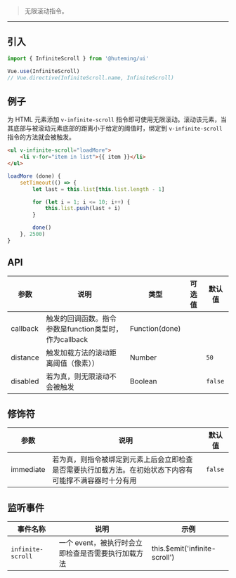 > 无限滚动指令。

-------------

## 引入

```javascript
import { InfiniteScroll } from '@huteming/ui'

Vue.use(InfiniteScroll)
// Vue.directive(InfiniteScroll.name, InfiniteScroll)
```

## 例子

为 HTML 元素添加 `v-infinite-scroll` 指令即可使用无限滚动。滚动该元素，当其底部与被滚动元素底部的距离小于给定的阈值时，绑定到 `v-infinite-scroll` 指令的方法就会被触发。

```html
<ul v-infinite-scroll="loadMore">
    <li v-for="item in list">{{ item }}</li>
</ul>
```

```javascript
loadMore (done) {
    setTimeout(() => {
        let last = this.list[this.list.length - 1]

        for (let i = 1; i <= 10; i++) {
            this.list.push(last + i)
        }

        done()
    }, 2500)
}
```

## API

| 参数 | 说明 | 类型 | 可选值 | 默认值 |
|------|-------|---------|-------|--------|
| callback | 触发的回调函数。指令参数是function类型时，作为callback | Function(done) | | |
| distance | 触发加载方法的滚动距离阈值（像素）） | Number | | `50` |
| disabled | 若为真，则无限滚动不会被触发 | Boolean | | `false` |

## 修饰符

| 参数 | 说明 | 默认值 |
|--------|-----------|--------|
| immediate | 若为真，则指令被绑定到元素上后会立即检查是否需要执行加载方法。在初始状态下内容有可能撑不满容器时十分有用 | `false` |

## 监听事件

| 事件名称 | 说明 | 示例 |
|--------|-----------|--------|
| `infinite-scroll` | 一个 event，被执行时会立即检查是否需要执行加载方法 | this.$emit('infinite-scroll') |
